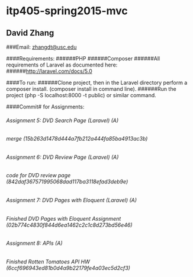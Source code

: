 # itp405-spring2015-mvc

## David Zhang 

###Email: zhangdt@usc.edu

####Requirements: 
######PHP
######Composer 
######All requirements of Laravel as documented here:
######http://laravel.com/docs/5.0

####To run:
######Clone project, then in the Laravel directory perform a composer install. (composer install in command line).
######Run the project (php -S localhost:8000 -t public) or similar command.

####Commit# for Assignments: 
###### Assignment 5: DVD Search Page (Laravel) (A)
###### merge (15b263d1478d444a7fb212a444fa85ba4913ac3b)

###### Assignment 6: DVD Review Page (Laravel) (A)
###### code for DVD review page (842daf367571995068dad117ba3118efad3deb9e)

###### Assignment 7: DVD Pages with Eloquent (Laravel) (A)
###### Finished DVD Pages with Eloquent Assignment (02b774c4830f844d6ea1462c2c1c8d273bd56e46)

###### Assignment 8: APIs (A) 
###### Finished Rotten Tomatoes API HW (6ccf696943ed81b0d4a9b22179fe4a03ec5d2cf3)



